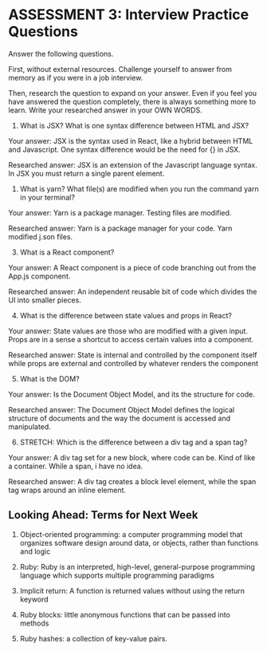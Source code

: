 # ASSESSMENT 3: Interview Practice Questions

Answer the following questions.

First, without external resources. Challenge yourself to answer from memory as if you were in a job interview.

Then, research the question to expand on your answer. Even if you feel you have answered the question completely, there is always something more to learn. Write your researched answer in your OWN WORDS.

1. What is JSX? What is one syntax difference between HTML and JSX?

Your answer: JSX is the syntax used in React, like a hybrid between HTML and Javascript. One syntax difference would be the need for {} in JSX. 

Researched answer: JSX is an extension of the Javascript language syntax. In JSX you must return a single parent element.

1. What is yarn? What file(s) are modified when you run the command yarn in your terminal? 

Your answer: Yarn is a package manager. Testing files are modified.

Researched answer: Yarn is a package manager for your code. Yarn modified j.son files.

3. What is a React component?

Your answer: A React component is a piece of code branching out from the App.js component. 

Researched answer: An independent reusable bit of code which divides the UI into smaller pieces.

4. What is the difference between state values and props in React?

Your answer: State values are those who are modified with a given input. Props are in a sense a shortcut to access certain values into a component.

Researched answer: State is internal and controlled by the component itself while props are external and controlled by whatever renders the component

5. What is the DOM?

Your answer: Is the Document Object Model, and its the structure for code. 

Researched answer: The Document Object Model defines the logical structure of documents and the way the document is accessed and manipulated.

6. STRETCH: Which is the difference between a div tag and a span tag?

Your answer: A div tag set for a new block, where code can be. Kind of like a container. While a span, i have no idea. 

Researched answer: A div tag creates a block level element, while the span tag wraps around an inline element. 

## Looking Ahead: Terms for Next Week

1. Object-oriented programming: a computer programming model that organizes software design around data, or objects, rather than functions and logic

2. Ruby: Ruby is an interpreted, high-level, general-purpose programming language which supports multiple programming paradigms

3. Implicit return:  A function is returned values without using the return keyword

4. Ruby blocks: little anonymous functions that can be passed into methods

5. Ruby hashes:  a collection of key-value pairs.
